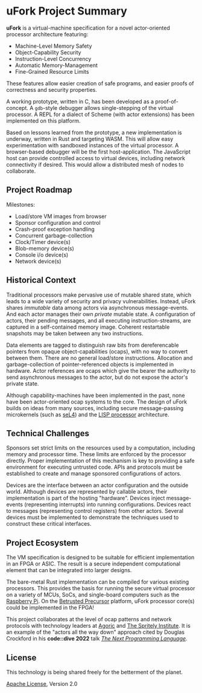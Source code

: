 # uFork Project Summary

**uFork** is a virtual-machine specification
for a novel actor-oriented processor architecture
featuring:

  * Machine-Level Memory Safety
  * Object-Capability Security
  * Instruction-Level Concurrency
  * Automatic Memory-Management
  * Fine-Grained Resource Limits

These features allow easier creation of safe programs,
and easier proofs of correctness and security properties.

A working prototype, written in C,
has been developed as a proof-of-concept.
A `gdb`-style debugger allows single-stepping
of the virtual processor.
A REPL for a dialect of Scheme (with actor extensions)
has been implemented on this platform.

Based on lessons learned from the prototype,
a new implementation is underway,
written in Rust and targeting WASM.
This will allow easy experimentation
with sandboxed instances of the virtual processor.
A browser-based debugger will be the first host-application.
The JavaScript host can provide
controlled access to virtual devices,
including network connectivity if desired.
This would allow a distributed mesh of nodes to collaborate.

## Project Roadmap

Milestones:

  * Load/store VM images from browser
  * Sponsor configuration and control
  * Crash-proof exception handling
  * Concurrent garbage-collection
  * Clock/Timer device(s)
  * Blob-memory device(s)
  * Console i/o device(s)
  * Network device(s)

## Historical Context

Traditional processors make pervasive use of mutable shared state,
which leads to a wide variety of security and privacy vulnerabilities.
Instead, uFork shares _immutable_ data among actors
via asynchronous message-events.
And each actor manages their own _private_ mutable state.
A configuration of actors,
their pending messages,
and all executing instruction-streams,
are captured in a self-contained memory image.
Coherent restartable snapshots
may be taken between any two instructions.

Data elements are tagged to distinguish raw bits
from dereferencable pointers
from opaque object-capabilities (ocaps),
with no way to convert between them.
There are no general load/store instructions.
Allocation and garbage-collection
of pointer-referenced objects
is implemented in hardware.
Actor references are ocaps
which give the bearer the authority
to send asynchronous messages
to the actor,
but do not expose the actor's private state.

Although capability-machines have been implemented in the past,
none have been actor-oriented ocap systems to the core.
The design of uFork
builds on ideas from many sources,
including secure message-passing microkernels
(such as [seL4](https://doi.org/10.1145/2893177))
and the [LISP processor](https://dspace.mit.edu/handle/1721.1/5731) architecture.

## Technical Challenges

Sponsors set strict limits on
the resources used by a computation,
including memory and processor time.
These limits are enforced
by the processor directly.
Proper implementation of this mechanism
is key to providing a safe environment
for executing untrusted code.
APIs and protocols must be established
to create and manage
sponsored configurations of actors.

Devices are the interface between
an actor configuration
and the outside world.
Although devices are represented by callable actors,
their implementation is part of the hosting "hardware".
Devices inject message-events
(representing interrupts)
into running configurations.
Devices react to messages
(representing control registers)
from other actors.
Several devices must be implemented
to demonstrate the techniques
used to construct these critical interfaces.

## Project Ecosystem

The VM specification is designed to be suitable
for efficient implementation in an FPGA or ASIC.
The result is a secure independent computational element
that can be integrated into larger designs.

The bare-metal Rust implementation
can be compiled for various existing processors.
This provides the basis for
running the secure virtual processor
on a variety of MCUs, SoCs, and single-board computers
such as the [Raspberry Pi](https://www.raspberrypi.com/).
On the [Betrusted Precursor](https://www.crowdsupply.com/sutajio-kosagi/precursor) platform,
uFork processor core(s) could be implemented in the FPGA!

This project collaborates
at the level of ocap patterns and network protocols
with technology leaders at
[Agoric](https://agoric.com/) and [The Spritely Institute](https://community.spritely.institute/).
It is an example of the "actors all the way down" approach
cited by Douglas Crockford in his **code::dive 2022** talk
[_The Next Programming Language_](https://youtu.be/R2idkNdKqpQ?t=2360).

## License

This technology is being shared freely
for the betterment of the planet.

[Apache License](LICENSE), Version 2.0
